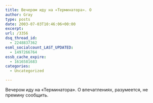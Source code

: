 ```yaml
---
title: Вечером иду на «Терминатора». О
author: Gray
type: posts
date: 2003-07-03T10:46:06+00:00
excerpt:
url: /3356
dsq_thread_id:
  - 2248837362
esml_socialcount_LAST_UPDATED:
  - 1497266764
essb_cache_expire:
  - 1616581683
categories:
  - Uncategorized

---
```








Вечером иду на &#171;Терминатора&#187;. О впечатлениях, разумеется, не премину сообщить.